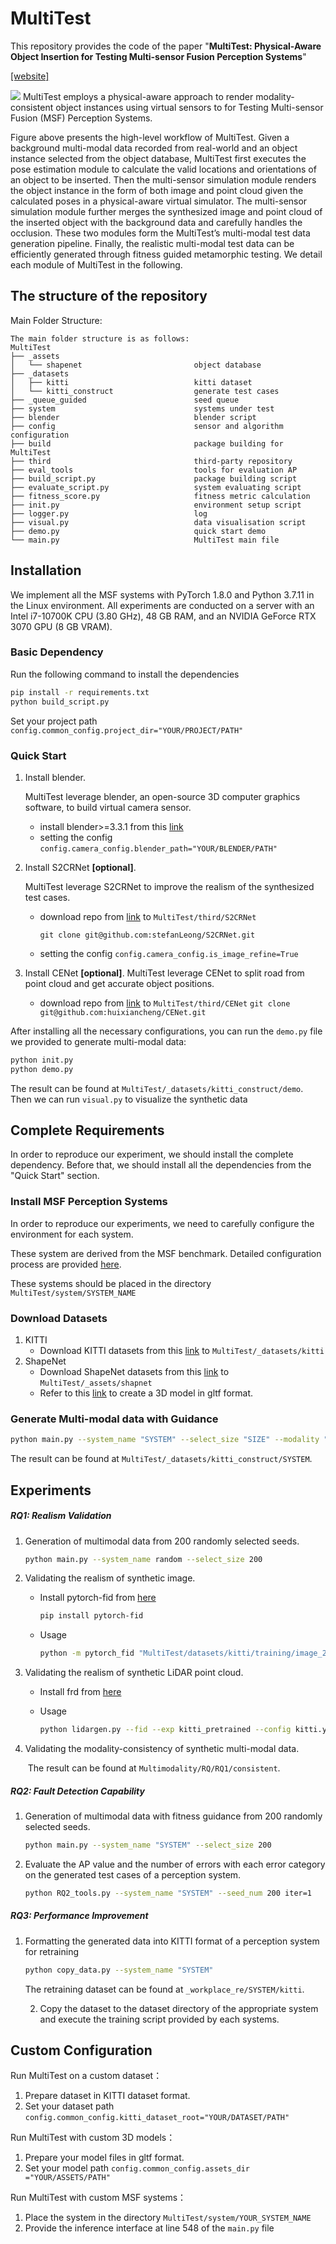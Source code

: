 # MultiTest

This repository provides the code of the paper "**MultiTest: Physical-Aware Object Insertion for Testing Multi-sensor Fusion Perception Systems**"

[[website]](https://sites.google.com/view/msftest)

![](https://github.com/853108389/MultiTest/blob/master/src/workflow.png)
MultiTest employs a physical-aware approach to render modality-consistent object instances using virtual sensors to for Testing Multi-sensor Fusion (MSF) Perception Systems. 

Figure above presents the high-level workflow of MultiTest.  Given a background multi-modal data recorded from real-world and an object instance selected from the object database, MultiTest first executes the pose estimation module to calculate the valid locations and orientations of an object to be inserted. Then the multi-sensor simulation module renders the object instance in the form of both image and point cloud given the calculated poses in a physical-aware virtual simulator. The multi-sensor simulation module further merges the synthesized image and point cloud of the inserted object with the background data and carefully handles the occlusion. These two modules form the MultiTest’s multi-modal test data generation pipeline. Finally, the realistic multi-modal test data can be efficiently generated through fitness guided metamorphic testing. We detail each module of MultiTest in the following.



## The structure of the repository 

Main Folder Structure:

```
The main folder structure is as follows:
MultiTest
├── _assets     
│   └── shapenet                         object database                 
├── _datasets							
│   ├── kitti                            kitti dataset
│   └── kitti_construct                  generate test cases
├── _queue_guided                        seed queue
├── system                               systems under test
├── blender                              blender script
├── config                               sensor and algorithm configuration
├── build                                package building for MultiTest
├── third                                third-party repository
├── eval_tools                           tools for evaluation AP
├── build_script.py                      package building script
├── evaluate_script.py                   system evaluating script
├── fitness_score.py                     fitness metric calculation
├── init.py                              environment setup script
├── logger.py                            log                  
├── visual.py                            data visualisation script
├── demo.py                              quick start demo
└── main.py                              MultiTest main file
```



## Installation

We implement all the MSF systems with PyTorch 1.8.0 and Python 3.7.11 in the Linux environment. All experiments are conducted on a server with an Intel i7-10700K CPU (3.80 GHz), 48 GB RAM, and an NVIDIA GeForce RTX 3070 GPU (8 GB VRAM). 

### Basic Dependency

Run the following command to install the dependencies

```bash
pip install -r requirements.txt
python build_script.py
```

Set your project path `config.common_config.project_dir="YOUR/PROJECT/PATH"`

### Quick Start

1. Install blender.

   MultiTest leverage blender, an open-source 3D computer graphics software, to build virtual
   camera sensor. 

   - install blender>=3.3.1 from this [link](https://www.blender.org/download/)
   - setting the config `config.camera_config.blender_path="YOUR/BLENDER/PATH"`

2. Install S2CRNet **[optional]**.

   MultiTest leverage S2CRNet to improve the realism of the synthesized test cases.

   - download repo from [link](https://github.com/stefanLeong/S2CRNet) to `MultiTest/third/S2CRNet` 

     `git clone git@github.com:stefanLeong/S2CRNet.git`

   - setting the config `config.camera_config.is_image_refine=True`

3. Install CENet **[optional]**.
   MultiTest leverage CENet to split road from point cloud and get accurate object positions.

   - download repo from [link](https://github.com/huixiancheng/CENet) to `MultiTest/third/CENet` 
     `git clone git@github.com:huixiancheng/CENet.git`

After installing all the necessary configurations, you can  run the `demo.py` file we provided to generate multi-modal data:

```bash
python init.py
python demo.py 
```

The result can be found at `MultiTest/_datasets/kitti_construct/demo`. Then we can run `visual.py` to visualize the synthetic data



## Complete Requirements

In order to reproduce our experiment, we should install the complete dependency.  Before that, we should install all the dependencies from the "Quick Start" section.

### Install MSF Perception Systems 

In order to reproduce our experiments, we need to carefully configure the environment for each system.

These system are derived from the MSF benchmark. Detailed configuration process are provided [here](https://sites.google.com/view/ai-msf-benchmark/replication-package).

These systems  should be placed in the directory `MultiTest/system/SYSTEM_NAME`

### Download Datasets 

1. KITTI
   - Download KITTI datasets from this [link](https://www.cvlibs.net/datasets/kitti/index.php) to `MultiTest/_datasets/kitti`
2. ShapeNet
   - Download ShapeNet datasets from this [link](https://shapenet.org/) to `MultiTest/_assets/shapnet`
   - Refer to this [link](https://github.com/CesiumGS/obj2gltf) to create a 3D model in gltf format.

### Generate Multi-modal data with Guidance

```bash
python main.py --system_name "SYSTEM" --select_size "SIZE" --modality "multi"
```

The result can be found at `MultiTest/_datasets/kitti_construct/SYSTEM`.



## Experiments 

##### RQ1: Realism Validation

1. Generation of multimodal data from 200 randomly selected seeds.

   ```bash
   python main.py --system_name random --select_size 200
   ```

2. Validating the realism of synthetic image.

   - Install pytorch-fid from [here](https://github.com/mseitzer/pytorch-fid)

     ```bash
     pip install pytorch-fid
     ```

   - Usage

     ```bash
     python -m pytorch_fid "MultiTest/datasets/kitti/training/image_2" "/MultiTest/_datasets/kitti_construct/SYSTEM/training/image_2"
     ```

3. Validating the realism of synthetic LiDAR point cloud.

   - Install frd from [here](https://github.com/vzyrianov/lidargen)

   - Usage

     ```bash
     python lidargen.py --fid --exp kitti_pretrained --config kitti.yml
     ```

4. Validating the modality-consistency of synthetic multi-modal data.

   ​	The result can be found at `Multimodality/RQ/RQ1/consistent`.

##### RQ2: Fault Detection Capability

1. Generation of multimodal data with fitness guidance from 200 randomly selected seeds.

   ```bash
   python main.py --system_name "SYSTEM" --select_size 200
   ```

2. Evaluate the AP value and the number of errors with each error category on the generated test cases of a perception system.

   ```bash
   python RQ2_tools.py --system_name "SYSTEM" --seed_num 200 iter=1
   
   ```

##### RQ3: Performance Improvement

1. Formatting the generated data into KITTI format of a perception system for retraining

   ```bash
   python copy_data.py --system_name "SYSTEM"
   
   ```

   The retraining dataset can be found at `_workplace_re/SYSTEM/kitti`.

   2. Copy the dataset to the dataset directory of the appropriate system and execute the training script provided by each systems.

      

## Custom Configuration

Run MultiTest on a custom dataset： 

1. Prepare dataset in KITTI dataset format.
2. Set your dataset path `config.common_config.kitti_dataset_root="YOUR/DATASET/PATH" `

Run MultiTest with custom 3D models：

1. Prepare your model files in gltf format. 
2. Set your model path `config.common_config.assets_dir ="YOUR/ASSETS/PATH"`

Run MultiTest with custom MSF systems：

1. Place the system in the directory  `MultiTest/system/YOUR_SYSTEM_NAME`
2. Provide the inference interface at line 548 of the `main.py` file
